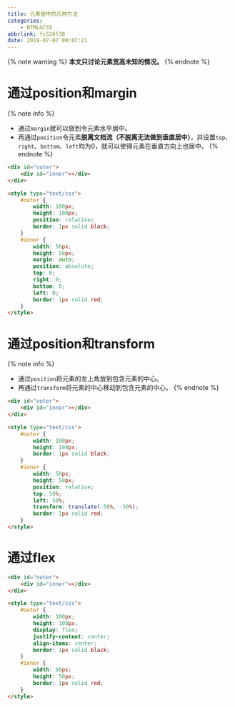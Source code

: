 ```yaml
---
title: 元素居中的几种方法
categories:
    - HTML&CSS
abbrlink: fc526f38
date: 2019-07-07 09:07:21
---
```



{% note warning %}
**本文只讨论元素宽高未知的情况。**
{% endnote %}

# 通过position和margin

{% note info %}
- 通过`margin`就可以做到令元素水平居中。
- 再通过`position`令元素**脱离文档流（不脱离无法做到垂直居中）**，并设置`top`、`right`、`bottom`、`left`均为0，就可以使得元素在垂直方向上也居中。
{% endnote %}

```html
<div id="outer">
    <div id="inner"></div>
</div>

<style type="text/css">
    #outer {
        width: 100px;
        height: 100px;
        position: relative;
        border: 1px solid black;
    }
    #inner {
        width: 50px;
        height: 50px;
        margin: auto;
        position: absolute;
        top: 0;
        right: 0;
        bottom: 0;
        left: 0;
        border: 1px solid red;
    }
</style>
```

# 通过position和transform

{% note info %}
- 通过`position`将元素的左上角放到包含元素的中心。
- 再通过`transform`将元素的中心移动到包含元素的中心。
{% endnote %}

```html
<div id="outer">
    <div id="inner"></div>
</div>

<style type="text/css">
    #outer {
        width: 100px;
        height: 100px;
        border: 1px solid black;
    }
    #inner {
        width: 50px;
        height: 50px;
        position: relative;
        top: 50%;
        left: 50%;
        transform: translate(-50%, -50%);
        border: 1px solid red;
    }
</style>
```

# 通过flex

```html
<div id="outer">
    <div id="inner"></div>
</div>

<style type="text/css">
    #outer {
        width: 100px;
        height: 100px;
        display: flex;
        justify-content: center;
        align-items: center;
        border: 1px solid black;
    }
    #inner {
        width: 50px;
        height: 50px;
        border: 1px solid red;
    }
</style>
```
